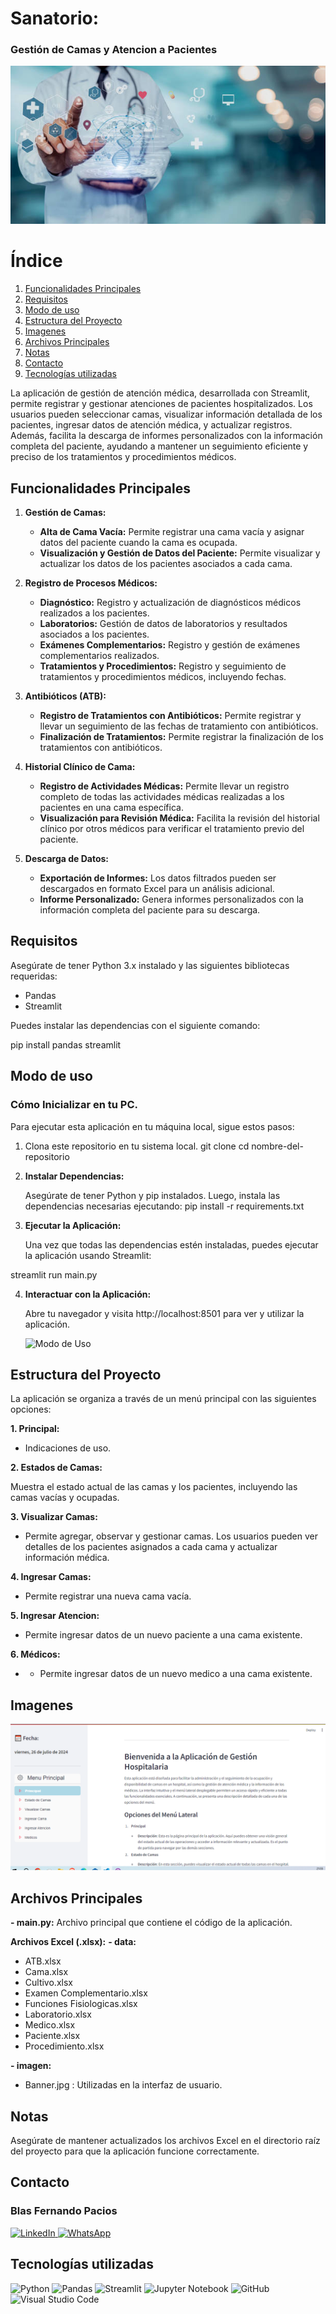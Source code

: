 # Sanatorio:
 ### Gestión de Camas y Atencion a Pacientes

![Medico](imagen/banner.jpg)

# Índice

1. [Funcionalidades Principales](#funcionalidades-principales)
2. [Requisitos](#requisitos)
3. [Modo de uso](#modo-de-uso)
4. [Estructura del Proyecto](#estructura-del-proyecto)
5. [Imagenes](#images)
6. [Archivos Principales](#archivos-principales)
7. [Notas](#notas)
8. [Contacto](#contacto)
9. [Tecnologías utilizadas](#tecnolog%C3%ADas-utilizadas)

La aplicación de gestión de atención médica, desarrollada con Streamlit, permite registrar y gestionar atenciones de pacientes hospitalizados. Los usuarios pueden seleccionar camas, visualizar información detallada de los pacientes, ingresar datos de atención médica, y actualizar registros. Además, facilita la descarga de informes personalizados con la información completa del paciente, ayudando a mantener un seguimiento eficiente y preciso de los tratamientos y procedimientos médicos.

## Funcionalidades Principales

1. **Gestión de Camas:**
   - **Alta de Cama Vacía:** Permite registrar una cama vacía y asignar datos del paciente cuando la cama es ocupada.
   - **Visualización y Gestión de Datos del Paciente:** Permite visualizar y actualizar los datos de los pacientes asociados a cada cama.

2. **Registro de Procesos Médicos:**
   - **Diagnóstico:** Registro y actualización de diagnósticos médicos realizados a los pacientes.
   - **Laboratorios:** Gestión de datos de laboratorios y resultados asociados a los pacientes.
   - **Exámenes Complementarios:** Registro y gestión de exámenes complementarios realizados.
   - **Tratamientos y Procedimientos:** Registro y seguimiento de tratamientos y procedimientos médicos, incluyendo fechas.

3. **Antibióticos (ATB):**
   - **Registro de Tratamientos con Antibióticos:** Permite registrar y llevar un seguimiento de las fechas de tratamiento con antibióticos.
   - **Finalización de Tratamientos:** Permite registrar la finalización de los tratamientos con antibióticos.

4. **Historial Clínico de Cama:**
   - **Registro de Actividades Médicas:** Permite llevar un registro completo de todas las actividades médicas realizadas a los pacientes en una cama específica.
   - **Visualización para Revisión Médica:** Facilita la revisión del historial clínico por otros médicos para verificar el tratamiento previo del paciente.

5. **Descarga de Datos:**
   - **Exportación de Informes:** Los datos filtrados pueden ser descargados en formato Excel para un análisis adicional.
   - **Informe Personalizado:** Genera informes personalizados con la información completa del paciente para su descarga.




## Requisitos

Asegúrate de tener Python 3.x instalado y las siguientes bibliotecas requeridas:

- Pandas
- Streamlit


Puedes instalar las dependencias con el siguiente comando:

pip install pandas streamlit


## Modo de uso

### Cómo Inicializar en tu PC.

Para ejecutar esta aplicación en tu máquina local, sigue estos pasos:

1. Clona este repositorio en tu sistema local.
git clone <URL-del-repositorio>
    cd nombre-del-repositorio


2. **Instalar Dependencias:**

    Asegúrate de tener Python y pip instalados. Luego, instala las dependencias necesarias ejecutando:
pip install -r requirements.txt

3. **Ejecutar la Aplicación:**

    Una vez que todas las dependencias estén instaladas, puedes ejecutar la aplicación usando Streamlit:

streamlit run main.py


4. **Interactuar con la Aplicación:**

    Abre tu navegador y visita http://localhost:8501 para ver y utilizar la aplicación.



    ![Modo de Uso](giphy.gif)


## Estructura del Proyecto

La aplicación se organiza a través de un menú principal con las siguientes opciones:

**1. Principal:**

- Indicaciones de uso.

**2. Estados de Camas:**

Muestra el estado actual de las camas y los pacientes, incluyendo las camas vacías y ocupadas.

**3. Visualizar Camas:**

- Permite agregar, observar y gestionar camas. Los usuarios pueden ver detalles de los pacientes asignados a cada cama y actualizar información médica.

**4. Ingresar Camas:**

- Permite registrar una nueva cama vacía.

**5. Ingresar Atencion:**

- Permite ingresar datos de un nuevo paciente a una cama existente.

**6. Médicos:**

- - Permite ingresar datos de un nuevo medico a una cama existente.


## Imagenes

![Principal](imagen/Principal.PNG)



## Archivos Principales

**- main.py:** 
  Archivo principal que contiene el código de la aplicación.

**Archivos Excel (.xlsx):**
**- data:** 
   - ATB.xlsx
   - Cama.xlsx
   - Cultivo.xlsx
   - Examen Complementario.xlsx
   - Funciones Fisiologicas.xlsx
   - Laboratorio.xlsx
   - Medico.xlsx
   - Paciente.xlsx
   - Procedimiento.xlsx

**- imagen:**
   - Banner.jpg : Utilizadas en la interfaz de usuario.


## Notas

Asegúrate de mantener actualizados los archivos Excel en el directorio raíz del proyecto para que la aplicación funcione correctamente.

## Contacto

### Blas Fernando Pacios

[   ![LinkedIn](https://img.shields.io/badge/LinkedIn-0077B5?style=for-the-badge&logo=linkedin&logoColor=white)
](https://www.linkedin.com/in/blas-fernando-pacios) 
[![WhatsApp](https://img.shields.io/badge/WhatsApp-25D366?style=for-the-badge&logo=whatsapp&logoColor=white)
](https://wa.me/5493815467488)

## Tecnologías utilizadas


![Python](https://img.shields.io/badge/python-3670A0?style=for-the-badge&logo=python&logoColor=ffdd54)
![Pandas](https://img.shields.io/badge/pandas-%23150458.svg?style=for-the-badge&logo=pandas&logoColor=white)
![Streamlit](https://img.shields.io/badge/Streamlit-FF4B4B?style=for-the-badge&logo=streamlit&logoColor=white)
![Jupyter Notebook](https://img.shields.io/badge/jupyter-%23FA0F00.svg?style=for-the-badge&logo=jupyter&logoColor=white)
![GitHub](https://img.shields.io/badge/github-%23121011.svg?style=for-the-badge&logo=github&logoColor=white)
![Visual Studio Code](https://img.shields.io/badge/Visual%20Studio%20Code-0078d7.svg?style=for-the-badge&logo=visual-studio-code&logoColor=white)
